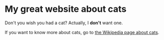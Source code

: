 # My great website about cats

Don't you wish you had a cat? Actually, I **don't** want one.

If you want to know more about cats, go to [the Wikipedia page about cats](https://ko.wikipedia.org/wiki/CAT).
